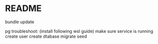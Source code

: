 # README

bundle update

pg troubleshoot:
(install following wsl guide)
make sure service is running
create user
create dtabase
migrate
seed
